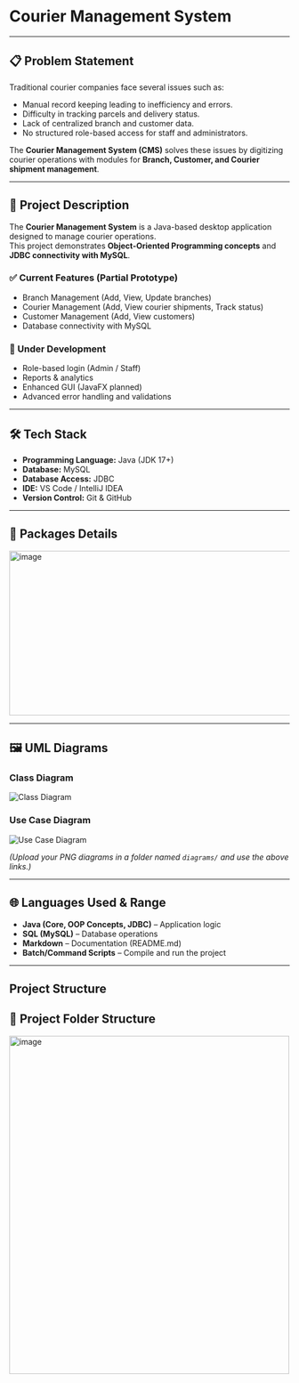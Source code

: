 # **Courier Management System**

---

## 📋 Problem Statement
Traditional courier companies face several issues such as:
- Manual record keeping leading to inefficiency and errors.  
- Difficulty in tracking parcels and delivery status.  
- Lack of centralized branch and customer data.  
- No structured role-based access for staff and administrators.  

The **Courier Management System (CMS)** solves these issues by digitizing courier operations with modules for **Branch, Customer, and Courier shipment management**.

---

## 📖 Project Description
The **Courier Management System** is a Java-based desktop application designed to manage courier operations.  
This project demonstrates **Object-Oriented Programming concepts** and **JDBC connectivity with MySQL**.  

### ✅ Current Features (Partial Prototype)
- Branch Management (Add, View, Update branches)  
- Courier Management (Add, View courier shipments, Track status)  
- Customer Management (Add, View customers)  
- Database connectivity with MySQL  

### 🚧 Under Development
- Role-based login (Admin / Staff)  
- Reports & analytics  
- Enhanced GUI (JavaFX planned)  
- Advanced error handling and validations  

---

## 🛠 Tech Stack
- **Programming Language:** Java (JDK 17+)  
- **Database:** MySQL  
- **Database Access:** JDBC  
- **IDE:** VS Code / IntelliJ IDEA  
- **Version Control:** Git & GitHub  

---

## 🧩 Packages Details
<img width="670" height="296" alt="image" src="https://github.com/user-attachments/assets/79dfe8a6-4e08-43f0-ae8f-d0137073a07c" />


---

## 🖼 UML Diagrams

### Class Diagram
![Class Diagram](diagrams/ClassDiagram.png)

### Use Case Diagram
![Use Case Diagram](diagrams/UseCaseDiagram.png)

*(Upload your PNG diagrams in a folder named `diagrams/` and use the above links.)*  

---

## 🌐 Languages Used & Range
- **Java (Core, OOP Concepts, JDBC)** – Application logic  
- **SQL (MySQL)** – Database operations  
- **Markdown** – Documentation (README.md)  
- **Batch/Command Scripts** – Compile and run the project  

---

## Project Structure

## 📂 Project Folder Structure

<img width="503" height="608" alt="image" src="https://github.com/user-attachments/assets/be30d47d-9630-496c-a4a8-9ef67c2981cc" />

